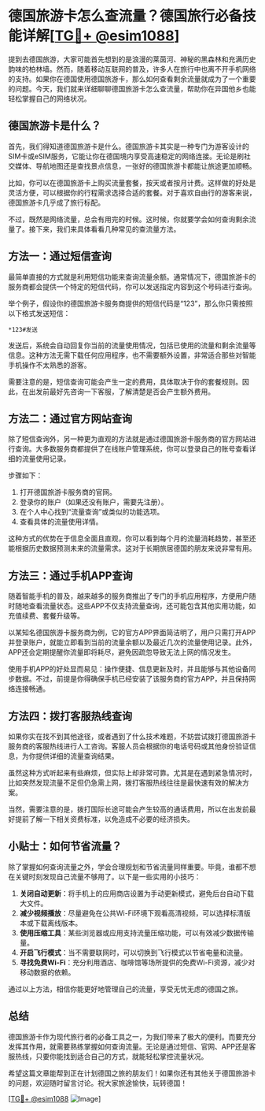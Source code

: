 # 德国旅游卡怎么查流量？德国旅行必备技能详解[[TG💪+ @esim1088](https://t.me/s/esim1088)]

提到去德国旅游，大家可能首先想到的是浪漫的莱茵河、神秘的黑森林和充满历史韵味的柏林墙。然而，随着移动互联网的普及，许多人在旅行中也离不开手机网络的支持。如果你在德国使用德国旅游卡，那么如何查看剩余流量就成为了一个重要的问题。今天，我们就来详细聊聊德国旅游卡怎么查流量，帮助你在异国他乡也能轻松掌握自己的网络状况。

## 德国旅游卡是什么？

首先，我们得知道德国旅游卡是什么。德国旅游卡其实是一种专门为游客设计的SIM卡或eSIM服务，它能让你在德国境内享受高速稳定的网络连接。无论是刷社交媒体、导航地图还是查找景点信息，一张好的德国旅游卡都能让旅途更加顺畅。

比如，你可以在德国旅游卡上购买流量套餐，按天或者按月计费。这样做的好处是灵活方便，可以根据你的行程需求选择合适的套餐。对于喜欢自由行的游客来说，德国旅游卡几乎成了旅行标配。

不过，既然是网络流量，总会有用完的时候。这时候，你就要学会如何查询剩余流量了。接下来，我们来具体看看几种常见的查流量方法。

## 方法一：通过短信查询

最简单直接的方式就是利用短信功能来查询流量余额。通常情况下，德国旅游卡的服务商都会提供一个特定的短信代码，你可以发送指定内容到这个号码进行查询。

举个例子，假设你的德国旅游卡服务商提供的短信代码是“123”，那么你只需按照以下格式发送短信：

```
*123#发送
```

发送后，系统会自动回复你当前的流量使用情况，包括已使用的流量和剩余流量等信息。这种方法无需下载任何应用程序，也不需要额外设置，非常适合那些对智能手机操作不太熟悉的游客。

需要注意的是，短信查询可能会产生一定的费用，具体取决于你的套餐规则。因此，在出发前最好先咨询一下客服，了解清楚是否会产生额外费用。

## 方法二：通过官方网站查询

除了短信查询外，另一种更为直观的方法就是通过德国旅游卡服务商的官方网站进行查询。大多数服务商都提供了在线账户管理系统，你可以登录自己的账号查看详细的流量使用记录。

步骤如下：
1. 打开德国旅游卡服务商的官网。
2. 登录你的账户（如果还没有账户，需要先注册）。
3. 在个人中心找到“流量查询”或类似的功能选项。
4. 查看具体的流量使用详情。

这种方式的优势在于信息全面且直观，你可以看到每个月的流量消耗趋势，甚至还能根据历史数据预测未来的流量需求。这对于长期旅居德国的朋友来说非常有用。

## 方法三：通过手机APP查询

随着智能手机的普及，越来越多的服务商推出了专门的手机应用程序，方便用户随时随地查看流量状态。这些APP不仅支持流量查询，还可能包含其他实用功能，如充值续费、套餐升级等。

以某知名德国旅游卡服务商为例，它的官方APP界面简洁明了，用户只需打开APP并登录账户，就能立即看到当前的流量余额以及最近几次的流量使用记录。此外，APP还会定期提醒你流量即将耗尽，避免因疏忽导致无法上网的情况发生。

使用手机APP的好处显而易见：操作便捷、信息更新及时，并且能够与其他设备同步数据。不过，前提是你得确保手机已经安装了该服务商的官方APP，并且保持网络连接畅通。

## 方法四：拨打客服热线查询

如果你实在找不到其他途径，或者遇到了什么技术难题，不妨尝试拨打德国旅游卡服务商的客服热线进行人工咨询。客服人员会根据你的电话号码或其他身份验证信息，为你提供详细的流量查询结果。

虽然这种方式听起来有些麻烦，但实际上却非常可靠。尤其是在遇到紧急情况时，比如突然发现流量不足但仍急需上网，拨打客服热线往往是最快速有效的解决方案。

当然，需要注意的是，拨打国际长途可能会产生较高的通话费用，所以在出发前最好提前了解一下相关资费标准，以免造成不必要的经济损失。

## 小贴士：如何节省流量？

除了掌握如何查询流量之外，学会合理规划和节省流量同样重要。毕竟，谁都不想在关键时刻发现自己流量不够用了。以下是一些实用的小技巧：

1. **关闭自动更新**：将手机上的应用商店设置为手动更新模式，避免后台自动下载大文件。
2. **减少视频播放**：尽量避免在公共Wi-Fi环境下观看高清视频，可以选择标清版本或下载离线版本。
3. **使用压缩工具**：某些浏览器或应用支持流量压缩功能，可以有效减少数据传输量。
4. **开启飞行模式**：当不需要联网时，可以切换到飞行模式以节省电量和流量。
5. **寻找免费Wi-Fi**：充分利用酒店、咖啡馆等场所提供的免费Wi-Fi资源，减少对移动数据的依赖。

通过以上方法，相信你能更好地管理自己的流量，享受无忧无虑的德国之旅。

## 总结

德国旅游卡作为现代旅行者的必备工具之一，为我们带来了极大的便利。而要充分发挥其作用，就需要熟练掌握如何查询流量。无论是通过短信、官网、APP还是客服热线，只要你能找到适合自己的方式，就能轻松掌控流量状况。

希望这篇文章能帮到正在计划德国之旅的朋友们！如果你还有其他关于德国旅游卡的问题，欢迎随时留言讨论。祝大家旅途愉快，玩转德国！

[[TG💪+ @esim1088](https://t.me/s/esim1088) ![Image](https://i.postimg.cc/4NQfJmqS/Snipaste-2025-05-13-00-14-12.png)]
